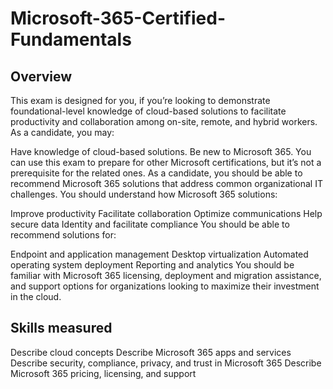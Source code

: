 # Microsoft-365-Certified-Fundamentals

## Overview
This exam is designed for you, if you’re looking to demonstrate foundational-level knowledge of cloud-based solutions to facilitate productivity and collaboration among on-site, remote, and hybrid workers. As a candidate, you may:

Have knowledge of cloud-based solutions.
Be new to Microsoft 365.
You can use this exam to prepare for other Microsoft certifications, but it’s not a prerequisite for the related ones.
As a candidate, you should be able to recommend Microsoft 365 solutions that address common organizational IT challenges. You should understand how Microsoft 365 solutions:

Improve productivity
Facilitate collaboration
Optimize communications
Help secure data
Identity and facilitate compliance
You should be able to recommend solutions for:

Endpoint and application management
Desktop virtualization
Automated operating system deployment
Reporting and analytics
You should be familiar with Microsoft 365 licensing, deployment and migration assistance, and support options for organizations looking to maximize their investment in the cloud.

## Skills measured
Describe cloud concepts
Describe Microsoft 365 apps and services
Describe security, compliance, privacy, and trust in Microsoft 365
Describe Microsoft 365 pricing, licensing, and support
